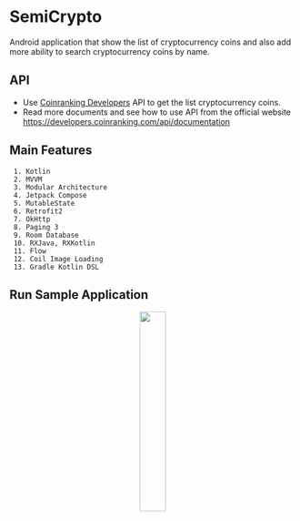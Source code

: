 
# SemiCrypto

Android application that show the list of cryptocurrency coins and also add more ability to search cryptocurrency coins by name.

## API

* Use [Coinranking Developers](https://twitter.com/dompizzie) API to get the list cryptocurrency coins. 
* Read more documents and see how to use API from the official website https://developers.coinranking.com/api/documentation

## Main Features

~~~
 1. Kotlin
 2. MVVM
 3. Modular Architecture
 4. Jetpack Compose
 5. MutableState
 6. Retrofit2
 7. OkHttp
 8. Paging 3
 9. Room Database
 10. RXJava, RXKotlin
 11. Flow
 12. Coil Image Loading
 13. Gradle Kotlin DSL
~~~

## Run Sample Application

<p align="center" width="100%">
  <img width="30%" src="https://user-images.githubusercontent.com/24150580/134471186-1a9c87cb-b977-4e70-8336-679324f8893c.gif" />
</p>
